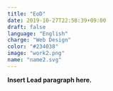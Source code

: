 ```yaml
---
title: "EoD"
date: 2019-10-27T22:58:39+09:00
draft: false
language: "English"
charge: "Web Design"
color: "#234038"
image: "work2.png"
name: "name2.svg"
---
```


**Insert Lead paragraph here.**
